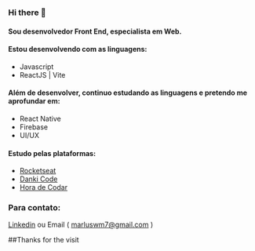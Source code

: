 ### Hi there 👋

#### Sou desenvolvedor Front End, especialista em Web.

#### Estou desenvolvendo com as linguagens:
- Javascript
- ReactJS | Vite

#### Além de desenvolver, continuo estudando as linguagens e pretendo me aprofundar em:
- React Native
- Firebase
- UI/UX

#### Estudo pelas plataformas:
- [Rocketseat](https://www.rocketseat.com.br/)
- [Danki Code](https://cursos.dankicode.com/)
- [Hora de Codar](https://horadecodar.com.br/)

### Para contato:
[Linkedin](https://www.linkedin.com/in/marlus-weber-midginski/)
ou
Email ( marluswm7@gmail.com )

##Thanks for the visit
